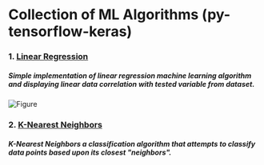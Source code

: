 # Collection of ML Algorithms (py-tensorflow-keras)

### 1. [Linear Regression](https://github.com/alexandrujeman/ml-algorithms/tree/master/linear-regression)

##### Simple implementation of linear regression machine learning algorithm and displaying linear data correlation with tested variable from dataset.

![Figure](https://i.imgur.com/SmgDJaA.png)

### 2. [K-Nearest Neighbors](https://github.com/alexandrujeman/ml-algorithms/tree/master/k-nearest-neighbors)

##### K-Nearest Neighbors a classification algorithm that attempts to classify data points based upon its closest "neighbors".


